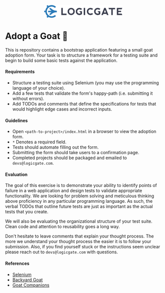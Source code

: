 <div style="text-align: center"><img style="width: 50%" src="images/logicgate.png" /></div>


Adopt a Goat :goat:
===================

This is repository contains a bootstrap application featuring a small goat
adoption form. Your task is to structure a framework for a testing suite and
begin to build some basic tests against the application.


#### Requirements

- Structure a testing suite using Selenium (you may use the programming language
  of your choice).
- Add a few tests that validate the form's happy-path (i.e. submitting it without
  errors).
- Add TODOs and comments that define the specifications for tests that would
highlight edge cases and incorrect inputs.


#### Guidelines

- Open `<path-to-project>/index.html` in a browser to view the adoption form.
- `*` Denotes a required field.
- Tests should automate filling out the form.
- Submitting the form should take users to a confirmation page.
- Completed projects should be packaged and emailed to `devs@logicgate.com`.


#### Evaluation

The goal of this exercise is to demonstrate your ability to identify points of
failure in a web application and design tests to validate appropriate
functionality. We are looking for problem solving and meticulous thinking
above proficiency in any particular programming language. As such, the verbal
TODOs that outline future tests are just as important as the actual tests that
you create.

We will also be evaluating the organizational structure of your test suite.
Clean code and attention to reusability goes a long way.

Don't hesitate to leave comments that explain your thought process. The more we
understand your thought process the easier it is to follow your submission.
Also, if you find yourself stuck or the instructions seem unclear please reach
out to `devs@logicgate.com` with questions.


#### References

- [Selenium](https://www.seleniumhq.org/)
- [Backyard Goat](http://www.vetstreet.com/our-pet-experts/want-a-backyard-goat-10-things-to-consider)
- [Goat Companions](https://www.hobbyfarms.com/keeping-goats-as-companions/)
